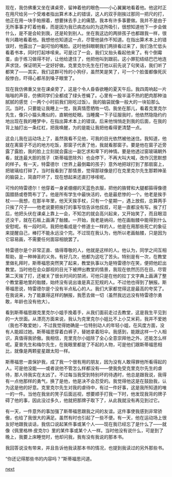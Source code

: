 
现在，我仿佛重又坐在课桌旁，留神着他的眼色——小心翼翼地看着他。他这时正在用尺给另一个受难者指出算术本上的错误，这人的双手刚挨过那同一把尺的打，他正在用一块手帕擦着，想要抹去手上的痛楚。我本有许多事要做。我并不是由于无所事事才盯着他看，而是因为我已病态似的为这所吸引，很想知道他下一步会做什么，是不是会轮到我，还是轮到别人。坐在我这边的两排孩子也都跟我一样，很有兴趣地看着他。我想他也知道这一点，尽管他装作不知道。在指出算术本上的错误时，他露出了一副可怕的嘴脸。这时他斜眼朝我们两排看过来了，我们急忙低头看着书本，同时打起哆嗦来。可是过了一会，我们又抬头看起他来了。有个倒霉蛋，由于练习做得不好，让他给逮住了，他把他叫到跟前。这小罪犯结结巴巴地连声求饶，保证明天一定好好做。克里克尔先生在打他以前先说了句笑话，我们听了都笑了——其实，我们这群可怜的小狗仔，虽然笑是笑了，可一个个脸蛋都像死灰般惨白，吓得心都吊到嗓子眼里了。

现在我仿佛重又坐在课桌旁了，这是个令人昏昏欲睡的夏天午后。我四周响起一片嗡嗡的声音，仿佛同学们全都成了绿头苍蝇了。心里有一股半温不热的肥肉那种油腻腻的感觉（一两个小时前我们刚吃过饭）。我的脑袋就像一般大的一块铅那么沉。当时，只要能让我睡上一觉，我真情愿牺牲一切。我坐在那儿，看着克里克尔先生，像只小猫头鹰似的，直朝他眨眼。当睡魔一下子征服我时，他依然隐隐约约地出现在我的睡梦中，在指出算术本上的错误。后来他悄悄走到我的后面，在我的背上抽打出一条红杠，把我唤醒，为的是能让我把他看得更清楚一点。

这会儿我在运动场上了，虽然我看不见他，可我的目光依然被他迷住。我知道，他就在离窗子不远的地方吃饭，那窗子代表了他，我就看那窗子。要是他在窗子近旁露了露脸，我的脸上立刻就会露出一副乞求和卑下的神情。要是他透过窗玻璃朝外看，就连最大胆的孩子（斯蒂福思除外）也会停下，不再大叫大喊，改作沉思默想的样子。有一天，特雷德尔（世界上最倒霉的孩子）意外地把球打到了那扇窗上，把玻璃给打碎了。当时我看到了那情景，觉得那球像是打在克里克尔先生那颗神圣的脑袋上，简直吓坏了，现在想起来还直打哆嗦呢。

可怜的特雷德尔！他穿着一身紧绷绷的天蓝色衣服，把他的胳臂和大腿都箍得像德国腊肠或卷筒布丁了。他是所有学生中最快活的，也是最悲惨的一个。他老是挨手杖——我想，在那半年里，他天天挨手杖，只有一个星期一，遇上放假，总算两手只挨了尺子——他老说要把挨打的事写信告诉他叔叔，可是一直都没有写。挨了打后，他把头伏在课桌上靠上一会，不知怎的就会高兴起来，又开始笑了，而且眼泪还没干，就在石板上画满了骷髅。一开始，我老是纳闷，他在画骷髅中能得到什么安慰呢。有一段时间，我把他看成是个修道士一样的人，他是在用那些死亡的象征来提醒自己，棒打不能永远没个完。不过现在我认为，他所以老画骷髅，只是因为它容易画，不需要任何面容相貌罢了。

特雷德尔是个非常正直、值得尊敬的人，他就是这样的人。他认为，同学之间互相帮助，是一种神圣的义务。有好几次，他都为这吃了苦头。特别是有一次，在教堂里做礼拜时，斯蒂福思突然笑了起来，教堂执事以为是特雷德尔在笑，便把他赶出教堂。当时他在会众鄙视的目光下被押出教堂的情景，我现在依然历历在目。尽管第二天挨了打，还被关了很长时间的禁闭，可他只是在他的拉丁文字典上画满了整个教堂墓地里的骷髅，始终没有说出谁是真正犯规的人。不过他也得到了酬报。斯蒂福思说，特雷德尔是个没有半点私心的人。我们大家都觉得这是最高的夸奖了。在我说来，为了能赢得这样的酬报，我愿去做一切（虽然我远远没有特雷德尔勇敢，年龄也没有他大）。

看到斯蒂福思跟克里克尔小姐手挽着手，从我们面前走过去教堂，这是我生平见到的一大世面。从漂亮方面来说，我认为克里克尔小姐比不上小艾米莉，我并不爱她（我也不敢爱她），不过我觉得她确是一位特别动人的年轻小姐，在风度方面，没有人能超过她。斯蒂福思穿着白裤子，替她拿着阳伞。我感到，能跟这样一个人相识，真值得我骄傲。我相信，克里克尔小姐除了全心全意崇拜他之外，还能怎么样呢。夏普先生和梅尔先生，在我眼里都是了不起的人物，可是他们跟斯蒂福思相比，就像是两颗星星跟太阳一样。

斯蒂福思一直保护我，成了我一个很有用的朋友，因为没有人敢得罪他所看得起的人。可是他没能——或者说他不管怎么样都没有——使我免受克里克尔先生的虐待，那人待我实在太凶了。不过每当我受到特别坏的待遇时，他总是跟我说，我得有一点他那样的勇气，换了是他，他是决不会忍受的。我觉得他这是在鼓励我，认为这是他的好意。克里克尔先生对我的虐待中，有过一件好事，这是我所知道的唯一的一件。当他在我坐的凳子后面巡视，想要顺手打我一下时，他发现我背的牌子碍了他的事，因此没过多久，他就把那牌子取下了，从此我就没有再见到过它。

有一天，一件意外的事加强了斯蒂福思跟我之间的友谊。这件事使我感到非常骄傲，也给了我很大的满足。虽然有时也引起了一些不便。有一天，他在运动场上很友好地跟我谈话，我信口说起某件事或某个人——现在我已经忘了是什么了——就像《佩里格林·皮克尔》里的某件事或某个人一样。当时他没有说什么，可是到了晚上，我要上床睡觉时，他却问我，我有没有我说的那本书。

我回答说没有带来，并且告诉他我读那本书的情况，也提到我读过的另外那些书。

“你还记得那些书的内容吗？”斯蒂福思问道。

[next](page93.md)